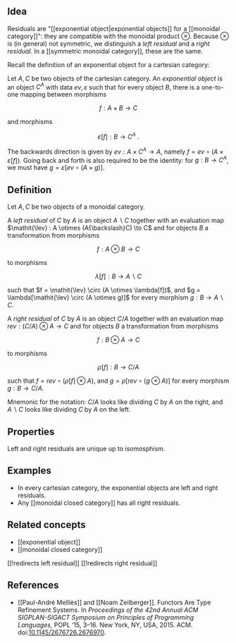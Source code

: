 ## Idea

Residuals are "[[exponential object|exponential objects]] for a [[monoidal category]]": they are compatible with the monoidal product $\otimes$. Because $\otimes$ is (in general) not symmetric, we distinguish a *left residual* and a *right residual*. In a [[symmetric monoidal category]], these are the same.

Recall the definition of an exponential object for a cartesian category:

Let $A,C$ be two objects of the cartesian category. An _exponential object_ is an object $C^A$ with data $\mathit{ev},\varepsilon$ such that for every object $B$, there is a one-to-one mapping between morphisms

$$ f : A \times B \to C $$

and morphisms

$$ \varepsilon[f] : B \to C^A \; . $$

The backwards direction is given by $\mathit{ev} : A \times C^A \to A$, namely $f = \mathit{ev} \circ (A \times \varepsilon[f])$. Going back and forth is also required to be the identity: for $g : B \to C^A$, we must have $g = \varepsilon[ev \circ (A \times g)]$.

## Definition

Let $A,C$ be two objects of a monoidal category.

A _left residual_ of $C$ by $A$ is an object $A{\backslash}C$ together with an evaluation map $\mathit{\lev} : A \otimes (A{\backslash}C) \to C$ and for objects $B$ a transformation from morphisms

$$ f : A \otimes B \to C $$

to morphisms

$$ \lambda[f] : B \to A{\backslash}C $$

such that $f = \mathit{\lev} \circ (A \otimes \lambda[f])$, and $g = \lambda[\mathit{\lev} \circ (A \otimes g)]$ for every morphism $g : B \to A{\backslash}C$.

A _right residual_ of $C$ by $A$ is an object $C{/}A$ together with an evaluation map $\mathit{rev} : (C{/}A) \otimes A \to C$ and for objects $B$ a transformation from morphisms

$$ f : B \otimes A \to C $$

to morphisms

$$ \rho[f] : B \to C{/}A $$

such that $f = \mathit{rev} \circ (\rho[f] \otimes A)$, and $g = \rho[\mathit{rev} \circ (g \otimes A)]$ for every morphism $g : B \to C{/}A$.


Mnemonic for the notation: $C{/}A$ looks like dividing $C$ by $A$ on the right, and $A{\backslash}C$ looks like dividing $C$ by $A$ on the left.

## Properties

Left and right residuals are unique up to isomosphism.

## Examples

* In every cartesian category, the exponential objects are left and right residuals.
* Any [[monoidal closed category]] has all right residuals.

## Related concepts

* [[exponential object]]
* [[monoidal closed category]]

[[!redirects left residual]]
[[!redirects right residual]]

## References

* [[Paul-André Melliès]] and [[Noam Zeilberger]]. Functors Are Type Refinement Systems. In _Proceedings of the 42nd Annual ACM SIGPLAN-SIGACT Symposium on Principles of Programming Languages_, POPL ‘15, 3–16. New York, NY, USA, 2015. ACM. doi:[10.1145/2676726.2676970](http://doi.acm.org/10.1145/2676726.2676970).
